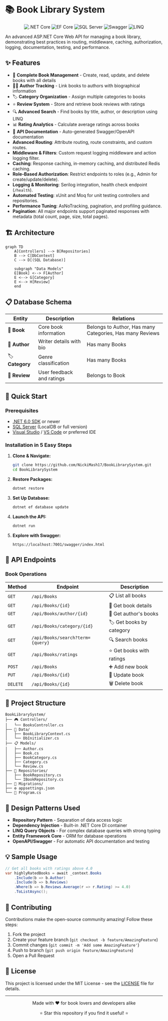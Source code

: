 # 📚 Book Library System

<div align="center">
  
![.NET Core](https://img.shields.io/badge/.NET%20Core-6.0-512BD4?style=for-the-badge&logo=dotnet)
![EF Core](https://img.shields.io/badge/EF%20Core-6.0-purple?style=for-the-badge&logo=entityframework)
![SQL Server](https://img.shields.io/badge/SQL%20Server-2019-CC2927?style=for-the-badge&logo=microsoftsqlserver)
![Swagger](https://img.shields.io/badge/Swagger-API%20Docs-85EA2D?style=for-the-badge&logo=swagger)
![LINQ](https://img.shields.io/badge/LINQ-Queries-blue?style=for-the-badge&logo=dotnet)

</div>

An advanced ASP.NET Core Web API for managing a book library, demonstrating best practices in routing, middleware, caching, authorization, logging, documentation, testing, and performance.

## ✨ Features

- 📖 **Complete Book Management** - Create, read, update, and delete books with all details
- 👩‍💻 **Author Tracking** - Link books to authors with biographical information
- 🏷️ **Category Organization** - Assign multiple categories to books
- ⭐ **Review System** - Store and retrieve book reviews with ratings
- 🔍 **Advanced Search** - Find books by title, author, or description using LINQ
- 📊 **Rating Analytics** - Calculate average ratings across books
- 📘 **API Documentation** - Auto-generated Swagger/OpenAPI documentation
- **Advanced Routing**: Attribute routing, route constraints, and custom routes.
- **Middleware & Filters**: Custom request logging middleware and action logging filter.
- **Caching**: Response caching, in-memory caching, and distributed Redis caching.
- **Role-Based Authorization**: Restrict endpoints to roles (e.g., Admin for create/update/delete).
- **Logging & Monitoring**: Serilog integration, health check endpoint (`/health`).
- **Automated Testing**: xUnit and Moq for unit testing controllers and repositories.
- **Performance Tuning**: AsNoTracking, pagination, and profiling guidance.
- **Pagination**: All major endpoints support paginated responses with metadata (total count, page, size, total pages).

## 🏗️ Architecture

```mermaid
graph TD
    A[Controllers] --> B[Repositories]
    B --> C[DbContext]
    C --> D[(SQL Database)]
    
    subgraph "Data Models"
    E[Book] <--> F[Author]
    E <--> G[Category]
    E <--> H[Review]
    end
```

## 📋 Database Schema

| Entity | Description | Relations |
|--------|-------------|-----------|
| 📕 **Book** | Core book information | Belongs to Author, Has many Categories, Has many Reviews |
| 👤 **Author** | Writer details with bio | Has many Books |
| 🏷️ **Category** | Genre classification | Has many Books |
| 💬 **Review** | User feedback and ratings | Belongs to Book |

## 🚀 Quick Start

### Prerequisites

- [.NET 6.0 SDK](https://dotnet.microsoft.com/download/dotnet/6.0) or newer
- [SQL Server](https://www.microsoft.com/en-us/sql-server/sql-server-downloads) (LocalDB or full version)
- [Visual Studio](https://visualstudio.microsoft.com/) / [VS Code](https://code.visualstudio.com/) or preferred IDE

### Installation in 5 Easy Steps

1. **Clone & Navigate:**
   ```bash
   git clone https://github.com/NickiMash17/BookLibrarySystem.git
   cd BookLibrarySystem
   ```

2. **Restore Packages:**
   ```bash
   dotnet restore
   ```

3. **Set Up Database:**
   ```bash
   dotnet ef database update
   ```

4. **Launch the API:**
   ```bash
   dotnet run
   ```

5. **Explore with Swagger:**
   ```
   https://localhost:7001/swagger/index.html
   ```

## 🔌 API Endpoints

### Book Operations

| Method | Endpoint | Description |
|--------|----------|-------------|
| `GET` | `/api/Books` | 📋 List all books |
| `GET` | `/api/Books/{id}` | 📕 Get book details |
| `GET` | `/api/Books/author/{id}` | 👤 Get author's books |
| `GET` | `/api/Books/category/{id}` | 🏷️ Get books by category |
| `GET` | `/api/Books/search?term={query}` | 🔍 Search books |
| `GET` | `/api/Books/ratings` | ⭐ Get books with ratings |
| `POST` | `/api/Books` | ➕ Add new book |
| `PUT` | `/api/Books/{id}` | 📝 Update book |
| `DELETE` | `/api/Books/{id}` | 🗑️ Delete book |

## 📂 Project Structure

```
BookLibrarySystem/
├── 🎮 Controllers/
│   └── BooksController.cs
├── 💾 Data/
│   ├── BookLibraryContext.cs
│   └── DbInitializer.cs
├── 📋 Models/
│   ├── Author.cs
│   ├── Book.cs
│   ├── BookCategory.cs
│   ├── Category.cs
│   └── Review.cs
├── 🔄 Repositories/
│   ├── BookRepository.cs
│   └── IBookRepository.cs
├── 🔀 Migrations/
├── ⚙️ appsettings.json
└── 🚀 Program.cs
```

## 🧠 Design Patterns Used

- **Repository Pattern** - Separation of data access logic
- **Dependency Injection** - Built-in .NET Core DI container
- **LINQ Query Objects** - For complex database queries with strong typing
- **Entity Framework Core** - ORM for database operations
- **OpenAPI/Swagger** - For automatic API documentation and testing

## 💡 Sample Usage

```csharp
// Get all books with ratings above 4.0
var highlyRatedBooks = await _context.Books
    .Include(b => b.Author)
    .Include(b => b.Reviews)
    .Where(b => b.Reviews.Average(r => r.Rating) >= 4.0)
    .ToListAsync();
```

## 🤝 Contributing

Contributions make the open-source community amazing! Follow these steps:

1. Fork the project
2. Create your feature branch (`git checkout -b feature/AmazingFeature`)
3. Commit changes (`git commit -m 'Add some AmazingFeature'`)
4. Push to branch (`git push origin feature/AmazingFeature`)
5. Open a Pull Request

## 📜 License

This project is licensed under the MIT License - see the [LICENSE](LICENSE) file for details.

---

<div align="center">
  <p>Made with ❤️ for book lovers and developers alike</p>
  <p>⭐ Star this repository if you find it useful! ⭐</p>
</div>